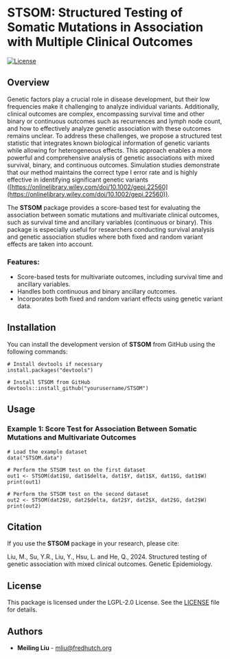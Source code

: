 # STSOM: Structured Testing of Somatic Mutations in Association with Multiple Clinical Outcomes

[![License](https://img.shields.io/badge/license-LGPL--2.0-blue.svg)](https://www.gnu.org/licenses/old-licenses/lgpl-2.0.html)

## Overview

Genetic factors play a crucial role in disease development, but their low frequencies make it challenging to analyze individual variants. Additionally, clinical outcomes are complex, encompassing survival time and other binary or continuous outcomes such as recurrences and lymph node count, and how to effectively analyze genetic association with these outcomes remains unclear.  To address these challenges, we propose a structured test statistic that integrates known biological information of genetic variants while allowing for heterogeneous effects. This approach enables a more powerful and comprehensive analysis of genetic associations with mixed survival, binary, and continuous outcomes. Simulation studies demonstrate that our method maintains the correct type I error rate and is highly effective in identifying significant genetic variants ([https://onlinelibrary.wiley.com/doi/10.1002/gepi.22560](https://onlinelibrary.wiley.com/doi/10.1002/gepi.22560)).

The **STSOM** package provides a score-based test for evaluating the association between somatic mutations and multivariate clinical outcomes, such as survival time and ancillary variables (continuous or binary). This package is especially useful for researchers conducting survival analysis and genetic association studies where both fixed and random variant effects are taken into account.

### Features:
- Score-based tests for multivariate outcomes, including survival time and ancillary variables.
- Handles both continuous and binary ancillary outcomes.
- Incorporates both fixed and random variant effects using genetic variant data.

## Installation

You can install the development version of **STSOM** from GitHub using the following commands:

```{r}
# Install devtools if necessary
install.packages("devtools")

# Install STSOM from GitHub
devtools::install_github("yourusername/STSOM")
```

## Usage 

### Example 1: Score Test for Association Between Somatic Mutations and Multivariate Outcomes

```{r}
# Load the example dataset
data("STSOM.data")

# Perform the STSOM test on the first dataset
out1 <- STSOM(dat1$U, dat1$delta, dat1$Y, dat1$X, dat1$G, dat1$W)
print(out1)

# Perform the STSOM test on the second dataset
out2 <- STSOM(dat2$U, dat2$delta, dat2$Y, dat2$X, dat2$G, dat2$W)
print(out2)
```


## Citation

If you use the **STSOM** package in your research, please cite:

Liu, M., Su, Y.R., Liu, Y., Hsu, L. and He, Q., 2024. Structured testing of genetic association with mixed clinical outcomes. Genetic Epidemiology.


## License

This package is licensed under the LGPL-2.0 License. See the [LICENSE](LICENSE) file for details.

## Authors

- **Meiling Liu** - [mliu@fredhutch.org](mailto:mliu@fredhutch.org)
